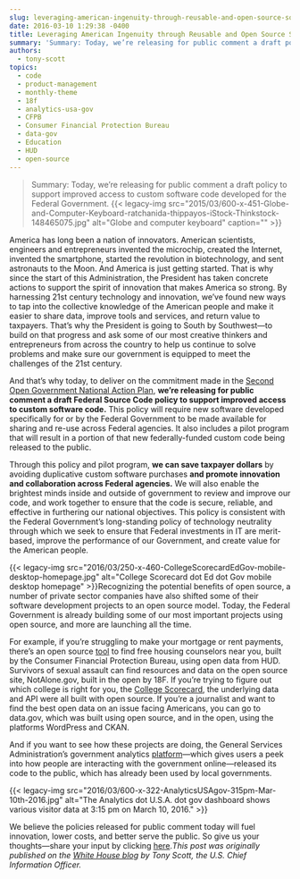 ```yaml
---
slug: leveraging-american-ingenuity-through-reusable-and-open-source-software
date: 2016-03-10 1:29:38 -0400
title: Leveraging American Ingenuity through Reusable and Open Source Software
summary: 'Summary: Today, we’re releasing for public comment a draft policy to support improved access to custom software code developed for the Federal Government. America has long been a nation of innovators. American scientists, engineers and entrepreneurs invented the microchip, created the Internet, invented the smartphone, started the revolution in biotechnology, and sent astronauts to the'
authors:
  - tony-scott
topics:
  - code
  - product-management
  - monthly-theme
  - 18f
  - analytics-usa-gov
  - CFPB
  - Consumer Financial Protection Bureau
  - data-gov
  - Education
  - HUD
  - open-source
---
```


> Summary: Today, we’re releasing for public comment a draft policy to support improved access to custom software code developed for the Federal Government. {{< legacy-img src="2015/03/600-x-451-Globe-and-Computer-Keyboard-ratchanida-thippayos-iStock-Thinkstock-148465075.jpg" alt="Globe and computer keyboard" caption="" >}} 

America has long been a nation of innovators. American scientists, engineers and entrepreneurs invented the microchip, created the Internet, invented the smartphone, started the revolution in biotechnology, and sent astronauts to the Moon. And America is just getting started. That is why since the start of this Administration, the President has taken concrete actions to support the spirit of innovation that makes America so strong. By harnessing 21st century technology and innovation, we’ve found new ways to tap into the collective knowledge of the American people and make it easier to share data, improve tools and services, and return value to taxpayers. That&#8217;s why the President is going to South by Southwest—to build on that progress and ask some of our most creative thinkers and entrepreneurs from across the country to help us continue to solve problems and make sure our government is equipped to meet the challenges of the 21st century.

And that’s why today, to deliver on the commitment made in the [Second Open Government National Action Plan](https://www.whitehouse.gov/sites/default/files/microsites/ostp/new_nap_commitments_report_092314.pdf), **we’re releasing for public comment a draft Federal Source Code policy to support improved access to custom software code.** This policy will require new software developed specifically for or by the Federal Government to be made available for sharing and re-use across Federal agencies. It also includes a pilot program that will result in a portion of that new federally-funded custom code being released to the public.

Through this policy and pilot program, **we can save taxpayer dollars** by avoiding duplicative custom software purchases **and promote innovation and collaboration across Federal agencies.** We will also enable the brightest minds inside and outside of government to review and improve our code, and work together to ensure that the code is secure, reliable, and effective in furthering our national objectives. This policy is consistent with the Federal Government’s long-standing policy of technology neutrality through which we seek to ensure that Federal investments in IT are merit-based, improve the performance of our Government, and create value for the American people.

{{< legacy-img src="2016/03/250-x-460-CollegeScorecardEdGov-mobile-desktop-homepage.jpg" alt="College Scorecard dot Ed dot Gov mobile desktop homepage" >}}Recognizing the potential benefits of open source, a number of private sector companies have also shifted some of their software development projects to an open source model. Today, the Federal Government is already building some of our most important projects using open source, and more are launching all the time.

For example, if you&#8217;re struggling to make your mortgage or rent payments, there&#8217;s an open source [tool](http://www.consumerfinance.gov/find-a-housing-counselor/) to find free housing counselors near you, built by the Consumer Financial Protection Bureau, using open data from HUD. Survivors of sexual assault can find resources and data on the open source site, NotAlone.gov, built in the open by 18F. If you&#8217;re trying to figure out which college is right for you, the [College Scorecard](https://collegescorecard.ed.gov/), the underlying data and API were all built with open source. If you&#8217;re a journalist and want to find the best open data on an issue facing Americans, you can go to data.gov, which was built using open source, and in the open, using the platforms WordPress and CKAN.

And if you want to see how these projects are doing, the General Services Administration’s government analytics [platform](https://analytics.usa.gov/)—which gives users a peek into how people are interacting with the government online—released its code to the public, which has already been used by local governments.

{{< legacy-img src="2016/03/600-x-322-AnalyticsUSAgov-315pm-Mar-10th-2016.jpg" alt="The Analytics dot U.S.A. dot gov dashboard shows various visitor data at 3:15 pm on March 10, 2016." >}}

We believe the policies released for public comment today will fuel innovation, lower costs, and better serve the public. So give us your thoughts—share your input by clicking [here](https://sourcecode.cio.gov/)._This post was originally published on the [White House blog](https://www.whitehouse.gov/blog) by Tony Scott, the U.S. Chief Information Officer._